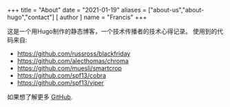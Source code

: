 +++
title = "About"
date = "2021-01-19"
aliases = ["about-us","about-hugo","contact"]
[ author ]
  name = "Francis"
+++

这是一个用Hugo制作的静态博客，一个技术传播者的技术心得记录。
使用到的代码来自:

* https://github.com/russross/blackfriday
* https://github.com/alecthomas/chroma
* https://github.com/muesli/smartcrop
* https://github.com/spf13/cobra
* https://github.com/spf13/viper

如果想了解更多 [GitHub](https://github.com/gohugoio).

